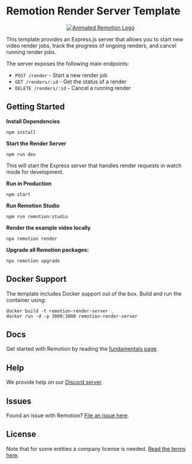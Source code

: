 # Remotion Render Server Template

<p align="center">
  <a href="https://github.com/remotion-dev/logo">
    <picture>
      <source media="(prefers-color-scheme: dark)" srcset="https://github.com/remotion-dev/logo/raw/main/animated-logo-banner-dark.gif">
      <img alt="Animated Remotion Logo" src="https://github.com/remotion-dev/logo/raw/main/animated-logo-banner-light.gif">
    </picture>
  </a>
</p>

This template provides an Express.js server that allows you to start new video render jobs, track the progress of ongoing renders, and cancel running render jobs.

The server exposes the following main endpoints:

- `POST /render` - Start a new render job
- `GET /renders/:id` - Get the status of a render
- `DELETE /renders/:id` - Cancel a running render

## Getting Started

**Install Dependencies**

```console
npm install
```

**Start the Render Server**

```console
npm run dev
```

This will start the Express server that handles render requests in watch mode for development.

**Run in Production**

```console
npm start
```

**Run Remotion Studio**

```console
npm run remotion:studio
```

**Render the example video locally**

```
npx remotion render
```

**Upgrade all Remotion packages:**

```
npx remotion upgrade
```

## Docker Support

The template includes Docker support out of the box. Build and run the container using:

```console
docker build -t remotion-render-server .
docker run -d -p 3000:3000 remotion-render-server
```

## Docs

Get started with Remotion by reading the [fundamentals page](https://www.remotion.dev/docs/the-fundamentals).

## Help

We provide help on our [Discord server](https://discord.gg/6VzzNDwUwV).

## Issues

Found an issue with Remotion? [File an issue here](https://github.com/remotion-dev/remotion/issues/new).

## License

Note that for some entities a company license is needed. [Read the terms here](https://github.com/remotion-dev/remotion/blob/main/LICENSE.md).
